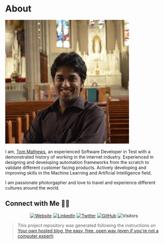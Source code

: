 # About

![Tom Mathews](images/Tom_Mathews_128x128.jpeg)

I am, [Tom Mathews](https://www.linkedin.com/in/mathews-tom/), an experienced Software Developer in Test with a demonstrated history of working in the internet industry. Experienced in designing and developing automation frameworks from the scratch to validate different customer facing products. Actively developing and improving skills in the Machine Learning and Artificial Intelligence field.

I am passionate photorgapher and love to travel and experience different cultures around the world.

## Connect with Me 🤝🏻

<p align="center">
<a href="https://tommathews.mystrikingly.com/"><img alt="Website" src="https://img.shields.io/badge/Website-Tom%20Mathews-blue?style=flat&logo=google-chrome"></a>
<a href="https://www.linkedin.com/in/mathews-tom/"><img alt="LinkedIn" src="https://img.shields.io/badge/LinkedIn-Tom%20Mathews-blue?style=flat&logo=linkedin"></a>
<a href="https://twitter.com/tom_mathews"><img alt="Twitter" src="https://img.shields.io/badge/Twitter-Tom%20Mathews-blue?style=flat&logo=twitter"></a>
<a href="https://github.com/Mathews-Tom"><img alt="GitHub" src="https://img.shields.io/badge/GitHub-Tom%20Mathews-blue?style=flat&logo=github"></a>
<img alt="Visitors" src="https://visitor-badge-reloaded.herokuapp.com/badge?page_id=Artificial-Whiteboard">
</p>


> This project repository was generated following the instructions on [Your own hosted blog, the easy, free, open way (even if you're not a computer expert)](https://www.fast.ai/2020/01/16/fast_template/)



